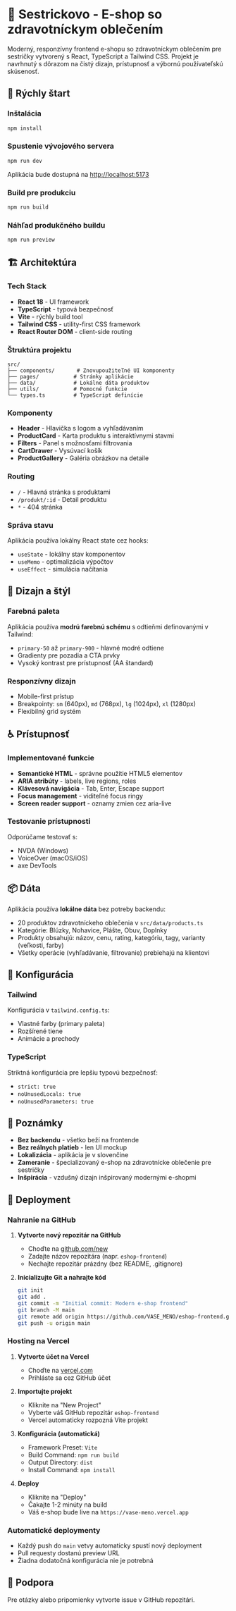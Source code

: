 # 🏥 Sestrickovo - E-shop so zdravotníckym oblečením

Moderný, responzívny frontend e-shopu so zdravotníckym oblečením pre sestričky vytvorený s React, TypeScript a Tailwind CSS. Projekt je navrhnutý s dôrazom na čistý dizajn, prístupnosť a výbornú používateľskú skúsenosť.

## 🚀 Rýchly štart

### Inštalácia

```bash
npm install
```

### Spustenie vývojového servera

```bash
npm run dev
```

Aplikácia bude dostupná na [http://localhost:5173](http://localhost:5173)

### Build pre produkciu

```bash
npm run build
```

### Náhľad produkčného buildu

```bash
npm run preview
```

## 🏗️ Architektúra

### Tech Stack

- **React 18** - UI framework
- **TypeScript** - typová bezpečnosť
- **Vite** - rýchly build tool
- **Tailwind CSS** - utility-first CSS framework
- **React Router DOM** - client-side routing

### Štruktúra projektu

```
src/
├── components/       # Znovupoužiteľné UI komponenty
├── pages/           # Stránky aplikácie
├── data/            # Lokálne dáta produktov
├── utils/           # Pomocné funkcie
└── types.ts         # TypeScript definície
```

### Komponenty

- **Header** - Hlavička s logom a vyhľadávaním
- **ProductCard** - Karta produktu s interaktívnymi stavmi
- **Filters** - Panel s možnosťami filtrovania
- **CartDrawer** - Vysúvací košík
- **ProductGallery** - Galéria obrázkov na detaile

### Routing

- `/` - Hlavná stránka s produktami
- `/produkt/:id` - Detail produktu
- `*` - 404 stránka

### Správa stavu

Aplikácia používa lokálny React state cez hooks:
- `useState` - lokálny stav komponentov
- `useMemo` - optimalizácia výpočtov
- `useEffect` - simulácia načítania

## 🎨 Dizajn a štýl

### Farebná paleta

Aplikácia používa **modrú farebnú schému** s odtieňmi definovanými v Tailwind:
- `primary-50` až `primary-900` - hlavné modré odtiene
- Gradienty pre pozadia a CTA prvky
- Vysoký kontrast pre prístupnosť (AA štandard)

### Responzívny dizajn

- Mobile-first prístup
- Breakpointy: `sm` (640px), `md` (768px), `lg` (1024px), `xl` (1280px)
- Flexibilný grid systém

## ♿ Prístupnosť

### Implementované funkcie

- **Semantické HTML** - správne použitie HTML5 elementov
- **ARIA atribúty** - labels, live regions, roles
- **Klávesová navigácia** - Tab, Enter, Escape support
- **Focus management** - viditeľné focus ringy
- **Screen reader support** - oznamy zmien cez aria-live

### Testovanie prístupnosti

Odporúčame testovať s:
- NVDA (Windows)
- VoiceOver (macOS/iOS)
- axe DevTools

## 📦 Dáta

Aplikácia používa **lokálne dáta** bez potreby backendu:
- 20 produktov zdravotníckeho oblečenia v `src/data/products.ts`
- Kategórie: Blúzky, Nohavice, Plášte, Obuv, Doplnky
- Produkty obsahujú: názov, cenu, rating, kategóriu, tagy, varianty (veľkosti, farby)
- Všetky operácie (vyhľadávanie, filtrovanie) prebiehajú na klientovi

## 🔧 Konfigurácia

### Tailwind

Konfigurácia v `tailwind.config.ts`:
- Vlastné farby (primary paleta)
- Rozšírené tiene
- Animácie a prechody

### TypeScript

Striktná konfigurácia pre lepšiu typovú bezpečnosť:
- `strict: true`
- `noUnusedLocals: true`
- `noUnusedParameters: true`

## 📝 Poznámky

- **Bez backendu** - všetko beží na frontende
- **Bez reálnych platieb** - len UI mockup
- **Lokalizácia** - aplikácia je v slovenčine
- **Zameranie** - špecializovaný e-shop na zdravotnícke oblečenie pre sestričky
- **Inšpirácia** - vzdušný dizajn inšpirovaný modernými e-shopmi

## 🚢 Deployment

### Nahranie na GitHub

1. **Vytvorte nový repozitár na GitHub**
   - Choďte na [github.com/new](https://github.com/new)
   - Zadajte názov repozitára (napr. `eshop-frontend`)
   - Nechajte repozitár prázdny (bez README, .gitignore)

2. **Inicializujte Git a nahrajte kód**
   ```bash
   git init
   git add .
   git commit -m "Initial commit: Modern e-shop frontend"
   git branch -M main
   git remote add origin https://github.com/VASE_MENO/eshop-frontend.git
   git push -u origin main
   ```

### Hosting na Vercel

1. **Vytvorte účet na Vercel**
   - Choďte na [vercel.com](https://vercel.com)
   - Prihláste sa cez GitHub účet

2. **Importujte projekt**
   - Kliknite na "New Project"
   - Vyberte váš GitHub repozitár `eshop-frontend`
   - Vercel automaticky rozpozná Vite projekt

3. **Konfigurácia (automatická)**
   - Framework Preset: `Vite`
   - Build Command: `npm run build`
   - Output Directory: `dist`
   - Install Command: `npm install`

4. **Deploy**
   - Kliknite na "Deploy"
   - Čakajte 1-2 minúty na build
   - Váš e-shop bude live na `https://vase-meno.vercel.app`

### Automatické deploymenty

- Každý push do `main` vetvy automaticky spustí nový deployment
- Pull requesty dostanú preview URL
- Žiadna dodatočná konfigurácia nie je potrebná

## 🤝 Podpora

Pre otázky alebo pripomienky vytvorte issue v GitHub repozitári.